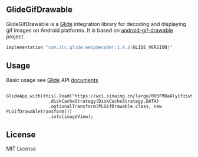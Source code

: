 ## GlideGifDrawable


GlideGifDrawable is a [Glide](https://github.com/bumptech/glide) integration library for decoding and displaying gif images on Android platforms. It is based on [android-gif-drawable](https://github.com/koral--/android-gif-drawable) project.


```gradle
implementation "com.zlc.glide:webpdecoder:1.4.${GLIDE_VERSION}"
```

## Usage

Basic usage see [Glide](https://github.com/bumptech/glide) API [documents](https://bumptech.github.io/glide/)

```
 GlideApp.with(this).load("https://wx1.sinaimg.cn/large/005FMDaAly1fziw980dvmg30ds06pkcl.gif")
                .diskCacheStrategy(DiskCacheStrategy.DATA)
                .optionalTransform(PLGifDrawable.class, new PLGifDrawableTransform())
                .into(imageView);
```

## License

MIT License

